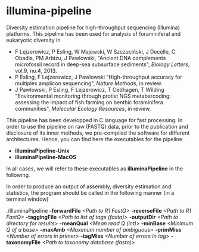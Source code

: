 illumina-pipeline
=================

Diversity estimation pipeline for high-throughput sequencing (Illumina) platforms. This pipeline has been used for analysis of foraminiferal and eukaryotic diversity in

* F Lejzerowicz, P Esling, W Majewski, W Szczuciński, J Decelle, C Obadia, PM Arbizu, J Pawlowski, "Ancient DNA complements microfossil record in deep-sea subsurface sediments", *Biology Letters*, vol.9, no.4, 2013.
* P Esling, F Lejzerowicz, J Pawlowski "High-throughput accuracy for multiplex amplicon sequencing", *Nature Methods*, in review.
* J Pawlowski, P Esling, F Lejzerowicz, T Cedhagen, T Wilding "Environmental monitoring through protist NGS metabarcoding: assessing the impact of fish farming on benthic foraminifera communities", *Molecular Ecology Resources*, in review.

This pipeline has been developped in C language for fast processing. In order to use the pipeline on raw (FASTQ) data, prior to the publication and disclosure of its inner methods, we pre-compiled the software for different architectures. Hence, you can find here the executables for the pipeline
* **illuminaPipeline-Unix**
* **illuminaPipeline-MacOS**

In all cases, we will refer to these executables as **illuminaPipeline** in the following.

In order to produce an output of assembly, diversity estimation and statistics, the program should be called in the following manner (in a terminal window)

./illuminaPipeline **-forwardFile** *\<Path to R1 FastQ\>* **-reverseFile** *\<Path to R1 FastQ\>*  **-taggingFile** *\<Path to list of tags (fasta)\>* **-outputDir** *\<Path to directory for results\>*  **-meanQual** *\<Mean read Q (int)\>*  **-minBase** *\<Minimum Q of a base\>* **-maxAmb** *\<Maximum number of ambiguous\>* **-primMiss** *\<Number of errors in primer\>* **-tagMiss** *\<Number of errors in tag\>* **-taxonomyFile** *\<Path to taxonomy database (fasta)\>*
